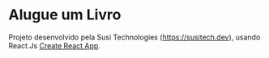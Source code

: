 # Alugue um Livro

Projeto desenvolvido pela Susi Technologies (https://susitech.dev), usando React.Js [Create React App](https://github.com/facebook/create-react-app).